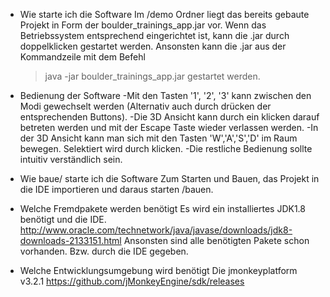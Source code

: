 
- Wie starte ich die Software
	Im /demo Ordner liegt das bereits gebaute Projekt in Form
	der boulder_trainings_app.jar vor. Wenn das Betriebssystem
	entsprechend eingerichtet ist, kann die .jar durch doppelklicken
	gestartet werden.
	Ansonsten kann die .jar aus der Kommandzeile mit dem Befehl
	>java -jar boulder_trainings_app.jar
	gestartet werden.

- Bedienung der Software
	-Mit den Tasten '1', '2', '3' kann zwischen den Modi gewechselt werden (Alternativ
	auch durch drücken der entsprechenden Buttons).
	-Die 3D Ansicht kann durch ein klicken darauf betreten werden und mit der Escape
	Taste wieder verlassen werden.
	-In der 3D Ansicht kann man sich mit den Tasten 'W','A','S','D' im Raum bewegen.
	Selektiert wird durch klicken.
	-Die restliche Bedienung sollte intuitiv verständlich sein.
	
- Wie baue/ starte ich die Software
	Zum Starten und Bauen, das Projekt in die IDE importieren und daraus starten /bauen.

- Welche Fremdpakete werden benötigt
	Es wird ein installiertes JDK1.8 benötigt und die IDE.
	http://www.oracle.com/technetwork/java/javase/downloads/jdk8-downloads-2133151.html
	Ansonsten sind alle benötigten Pakete schon vorhanden. Bzw. durch die IDE gegeben.

- Welche Entwicklungsumgebung wird benötigt
	Die jmonkeyplatform v3.2.1
	https://github.com/jMonkeyEngine/sdk/releases	
